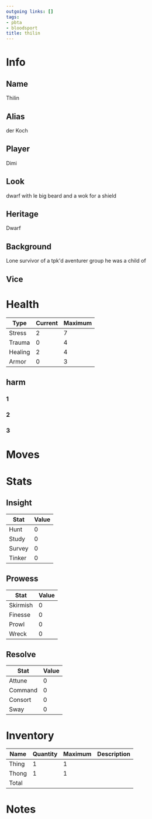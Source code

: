 ```yaml
---
outgoing links: []
tags:
- pbta
- bloodsport
title: thilin
---
```


# Info

## Name
Thilin

## Alias
der Koch

## Player
Dimi

## Look
dwarf with le big beard and a wok for a shield

## Heritage
Dwarf

## Background
Lone survivor of a tpk'd aventurer group he was a child of

## Vice

# Health

| Type    | Current | Maximum |
|---------|---------|---------|
| Stress  | 2       | 7       |
| Trauma  | 0       | 4       |
| Healing | 2       | 4       |
| Armor   | 0       | 3       |

## harm

### 1

### 2

### 3

# Moves


# Stats

## Insight

| Stat   | Value |
|--------|-------|
| Hunt   | 0     |
| Study  | 0     |
| Survey | 0     |
| Tinker | 0     |

## Prowess

| Stat     | Value |
|----------|-------|
| Skirmish | 0     |
| Finesse  | 0     |
| Prowl    | 0     |
| Wreck    | 0     |

## Resolve

| Stat    | Value |
|---------|-------|
| Attune  | 0     |
| Command | 0     |
| Consort | 0     |
| Sway    | 0     |

# Inventory

| Name  | Quantity | Maximum | Description |
|-------|----------|---------|-------------|
| Thing | 1        | 1       |             |
| Thong | 1        | 1       |             |
| Total |          |         |             |

# Notes
